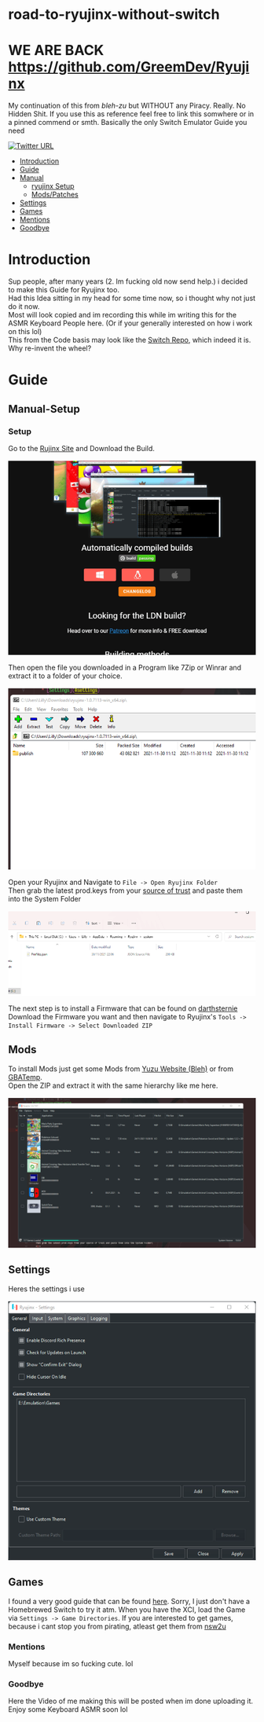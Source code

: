 # road-to-ryujinx-without-switch

# WE ARE BACK https://github.com/GreemDev/Ryujinx

My continuation of this from *bleh-zu* but WITHOUT any Piracy. Really.
No Hidden Shit. If you use this as reference feel free to link this somwhere or in a pinned commend or smth.
Basically the only Switch Emulator Guide you need

[![Twitter URL](https://img.shields.io/twitter/url?label=Follow%20me&style=social&url=https%3A%2F%2Ftwitter.com%2Fpoolpartyakali)](https://twitter.com/PoolPartyAkali)

   * [Introduction](#introduction)
   * [Guide](#guide)
   * [Manual](#manual-setup)
      * [ryujinx&nbsp;Setup](#setup)
      * [Mods/Patches](#mods)
   * [Settings](#settings)
   * [Games](#games)
   * [Mentions](#mentions)
   * [Goodbye](#goodbye)

   # Introduction

   Sup people,
   after many years (2. Im fucking old now send help.) i decided to make this Guide for Ryujinx too.\
   Had this Idea sitting in my head for some time now, so i thought why not just do it now.\
   Most will look copied and im recording this while im writing this for the ASMR Keyboard People here. (Or if your generally interested on how i work on this lol)\
   This from the Code basis may look like the [Switch Repo](https://github.com/PrincessAkira/road-to-yuzu-without-switch), which indeed it is. Why re-invent the wheel?

   # Guide
   
   ## Manual-Setup

   ### Setup

   Go to the [Rujinx Site](https://ryujinx.org/download) and Download the Build.\
   <br>
   ![Download](Imgs/Download.gif)

   Then open the file you downloaded in a Program like 7Zip or Winrar and extract it to a folder of your choice.\
   <br>
   ![Extract](Imgs/Extract.gif)
   
   Open your Ryujinx and Navigate to `File -> Open Ryujinx Folder`\
   Then grab the latest prod.keys from your [source of trust](https://rentry.org/128bbkeys) and paste them into the System Folder\
   <br>
   ![Keys](Imgs/Keys.gif)

   The next step is to install a Firmware that can be found on [darthsternie](https://darthsternie.net/switch-firmwares/)\
   Download the Firmware you want and then navigate to Ryujinx's `Tools -> Install Firmware -> Select Downloaded ZIP` 

   ## Mods

   To install Mods just get some Mods from [Yuzu Website (Bleh)](https://yuzu-emu.org/wiki/switch-mods/) or from [GBATemp](https://gbatemp.net/forums/nintendo-switch.283/).\
   Open the ZIP and extract it with the same hierarchy like me here.\
   <br>
   ![Mods](Imgs/Mods.gif)

   ## Settings

   Heres the settings i use\
   <br>
   ![Settings](Imgs/Settings.gif)

   ## Games

   I found a very good guide that can be found [here](https://rentry.co/SwitchHackingIsEasy/).
   Sorry, I just don't have a Homebrewed Switch to try it atm.
   When you have the XCI, load the Game via `Settings -> Game Directories`.
   If you are interested to get games, because i cant stop you from pirating, atleast get them from [nsw2u](https://nsw2u.net/)

   ### Mentions

   Myself because im so fucking cute. lol

   ### Goodbye

   Here the Video of me making this will be posted when im done uploading it. Enjoy some Keyboard ASMR soon lol
